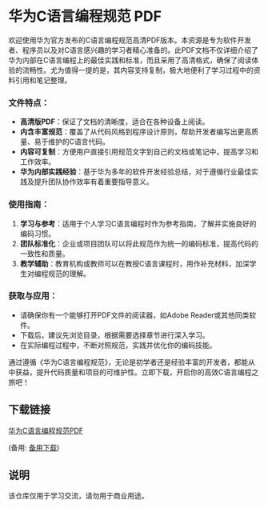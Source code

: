 # 华为C语言编程规范 PDF

欢迎使用华为官方发布的C语言编程规范高清PDF版本。本资源是专为软件开发者、程序员以及对C语言感兴趣的学习者精心准备的。此PDF文档不仅详细介绍了华为内部在C语言编程上的最佳实践和标准，而且采用了高清格式，确保了阅读体验的流畅性。尤为值得一提的是，其内容支持复制，极大地便利了学习过程中的资料引用和笔记整理。

### 文件特点：
- **高清版PDF**：保证了文档的清晰度，适合在各种设备上阅读。
- **内含丰富规范**：覆盖了从代码风格到程序设计原则，帮助开发者编写出更高质量、易于维护的C语言代码。
- **内容可复制**：方便用户直接引用规范文字到自己的文档或笔记中，提高学习和工作效率。
- **华为内部实践经验**：基于华为多年的软件开发经验总结，对于遵循行业最佳实践及提升团队协作效率有着重要指导意义。

### 使用指南：
1. **学习与参考**：适用于个人学习C语言编程时作为参考指南，了解并实施良好的编码习惯。
2. **团队标准化**：企业或项目团队可以将此规范作为统一的编码标准，提高代码的一致性和质量。
3. **教学辅助**：教育机构或教师可以在教授C语言课程时，用作补充材料，加深学生对编程规范的理解。

### 获取与应用：
- 请确保你有一个能够打开PDF文件的阅读器，如Adobe Reader或其他同类软件。
- 下载后，建议先浏览目录，根据需要选择章节进行深入学习。
- 在实际编程过程中，不断对照规范，实践并优化你的编码技能。

通过遵循《华为C语言编程规范》，无论是初学者还是经验丰富的开发者，都能从中获益，提升代码质量和项目的可维护性。立即下载，开启你的高效C语言编程之旅吧！

## 下载链接
[华为C语言编程规范PDF](https://pan.quark.cn/s/4c22d3af2203) 

(备用: [备用下载](https://pan.baidu.com/s/1F3VKfSeNpS3C4fvuh8X3Xg?pwd=1234))

## 说明

该仓库仅用于学习交流，请勿用于商业用途。
